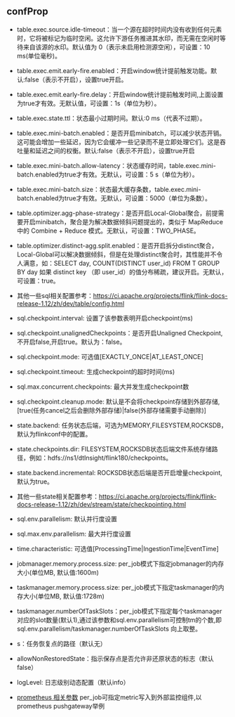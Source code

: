 ## confProp

 * table.exec.source.idle-timeout：当一个源在超时时间内没有收到任何元素时，它将被标记为临时空闲。这允许下游任务推进其水印，而无需在空闲时等待来自该源的水印。默认值为 0（表示未启用检测源空闲），可设置：10 ms(单位毫秒)。
   

 * table.exec.emit.early-fire.enabled：开启window统计提前触发功能。默认:false（表示不开启），设置true开启。
 * table.exec.emit.early-fire.delay：开启window统计提前触发时间,上面设置为true才有效。无默认值，可设置：1s（单位为秒）。


 * table.exec.state.ttl：状态最小过期时间。默认:0 ms（代表不过期）。
   

 * table.exec.mini-batch.enabled：是否开启minibatch，可以减少状态开销。这可能会增加一些延迟，因为它会缓冲一些记录而不是立即处理它们。这是吞吐量和延迟之间的权衡。默认:false（表示不开启），设置true开启
 * table.exec.mini-batch.allow-latency：状态缓存时间，table.exec.mini-batch.enabled为true才有效。无默认，可设置：5 s（单位为秒）。
 * table.exec.mini-batch.size：状态最大缓存条数，table.exec.mini-batch.enabled为true才有效。无默认，可设置：5000（单位为条数）。
 * table.optimizer.agg-phase-strategy：是否开启Local-Global聚合，前提需要开启minibatch，聚合是为解决数据倾斜问题提出的，类似于 MapReduce 中的 Combine + Reduce 模式。无默认，可设置：TWO_PHASE。
 

 * table.optimizer.distinct-agg.split.enabled：是否开启拆分distinct聚合，Local-Global可以解决数据倾斜，但是在处理distinct聚合时，其性能并不令人满意，如：SELECT day, COUNT(DISTINCT user_id) FROM T GROUP BY day 如果 distinct key （即 user_id）的值分布稀疏，建议开启。无默认，可设置：true。
 * 其他一些sql相关配置参考：https://ci.apache.org/projects/flink/flink-docs-release-1.12/zh/dev/table/config.html


 * sql.checkpoint.interval: 设置了该参数表明开启checkpoint(ms)
 * sql.checkpoint.unalignedCheckpoints：是否开启Unaligned Checkpoint,不开启false,开启true。默认为：false。
 * sql.checkpoint.mode: 可选值[EXACTLY_ONCE|AT_LEAST_ONCE]
 * sql.checkpoint.timeout: 生成checkpoint的超时时间(ms)
 * sql.max.concurrent.checkpoints: 最大并发生成checkpoint数
 * sql.checkpoint.cleanup.mode: 默认是不会将checkpoint存储到外部存储,[true(任务cancel之后会删除外部存储)|false(外部存储需要手动删除)]


 * state.backend: 任务状态后端，可选为MEMORY,FILESYSTEM,ROCKSDB，默认为flinkconf中的配置。
 * state.checkpoints.dir: FILESYSTEM,ROCKSDB状态后端文件系统存储路径，例如：hdfs://ns1/dtInsight/flink180/checkpoints。
 * state.backend.incremental: ROCKSDB状态后端是否开启增量checkpoint,默认为true。
 * 其他一些state相关配置参考：https://ci.apache.org/projects/flink/flink-docs-release-1.12/zh/dev/stream/state/checkpointing.html


 * sql.env.parallelism: 默认并行度设置
 * sql.max.env.parallelism: 最大并行度设置
   

 * time.characteristic: 可选值[ProcessingTime|IngestionTime|EventTime]
 

 * jobmanager.memory.process.size: per_job模式下指定jobmanager的内存大小(单位MB, 默认值:1600m)
 * taskmanager.memory.process.size: per_job模式下指定taskmanager的内存大小(单位MB, 默认值:1728m)
 * taskmanager.numberOfTaskSlots：per_job模式下指定每个taskmanager对应的slot数量(默认1),通过该参数和sql.env.parallelism可控制tm的个数,即sql.env.parallelism/taskmanager.numberOfTaskSlots 向上取整。
 * s：任务恢复点的路径（默认无）
 * allowNonRestoredState：指示保存点是否允许非还原状态的标志（默认false）
 * logLevel: 日志级别动态配置（默认info）
 * [prometheus 相关参数](./prometheus.md) per_job可指定metric写入到外部监控组件,以prometheus pushgateway举例
